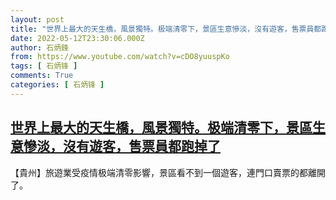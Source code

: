 ```yaml
---
layout: post
title: "世界上最大的天生橋，風景獨特。极端清零下，景區生意慘淡，沒有遊客，售票員都跑掉了"
date: 2022-05-12T23:30:06.000Z
author: 石炳鋒
from: https://www.youtube.com/watch?v=cDO8yuuspKo
tags: [ 石炳锋 ]
comments: True
categories: [ 石炳锋 ]
---
```

<!--1652398206000-->
[世界上最大的天生橋，風景獨特。极端清零下，景區生意慘淡，沒有遊客，售票員都跑掉了](https://www.youtube.com/watch?v=cDO8yuuspKo)
------

<div>
【貴州】旅遊業受疫情极端清零影響，景區看不到一個遊客，連門口賣票的都離開了。
</div>
